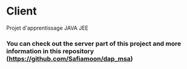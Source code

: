 # Client
Projet d'apprentissage JAVA JEE

### You can check out the server part of this project and more information in this repository (https://github.com/Safiamoon/dap_msa)
